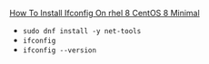 [How To Install Ifconfig On rhel 8 CentOS 8 Minimal](https://computingforgeeks.com/how-to-install-ifconfig-on-rhel-8-centos-8-minimal/)
* `sudo dnf install -y net-tools`
* `ifconfig`
* `ifconfig --version`

